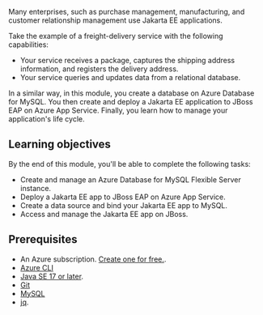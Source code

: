 Many enterprises, such as purchase management, manufacturing, and customer relationship management use Jakarta EE applications.

Take the example of a freight-delivery service with the following capabilities:

- Your service receives a package, captures the shipping address information, and registers the delivery address.
- Your service queries and updates data from a relational database.

In a similar way, in this module, you create a database on Azure Database for MySQL. You then create and deploy a Jakarta EE application to JBoss EAP on Azure App Service. Finally, you learn how to manage your application's life cycle.

## Learning objectives

By the end of this module, you'll be able to complete the following tasks:

- Create and manage an Azure Database for MySQL Flexible Server instance.
- Deploy a Jakarta EE app to JBoss EAP on Azure App Service.
- Create a data source and bind your Jakarta EE app to MySQL.
- Access and manage the Jakarta EE app on JBoss.

## Prerequisites

- An Azure subscription. [Create one for free.](https://azure.microsoft.com/free/).
- [Azure CLI](/cli/azure/install-azure-cli)
- [Java SE 17 or later](https://www.oracle.com/java/technologies/downloads/#java17).
- [Git](https://git-scm.com/downloads)
- [MySQL](https://dev.mysql.com/downloads/shell/)
- [jq](https://stedolan.github.io/jq/).
